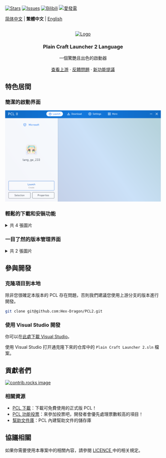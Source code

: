 [![Stars](https://img.shields.io/github/stars/Hex-Dragon/PCL2?style=flat&logo=data:image/svg%2bxml;base64,PHN2ZyB4bWxucz0iaHR0cDovL3d3dy53My5vcmcvMjAwMC9zdmciIHZlcnNpb249IjEiIHdpZHRoPSIxNiIgaGVpZ2h0PSIxNiI+PHBhdGggZD0iTTggLjI1YS43NS43NSAwIDAgMSAuNjczLjQxOGwxLjg4MiAzLjgxNSA0LjIxLjYxMmEuNzUuNzUgMCAwIDEgLjQxNiAxLjI3OWwtMy4wNDYgMi45Ny43MTkgNC4xOTJhLjc1MS43NTEgMCAwIDEtMS4wODguNzkxTDggMTIuMzQ3bC0zLjc2NiAxLjk4YS43NS43NSAwIDAgMS0xLjA4OC0uNzlsLjcyLTQuMTk0TC44MTggNi4zNzRhLjc1Ljc1IDAgMCAxIC40MTYtMS4yOGw0LjIxLS42MTFMNy4zMjcuNjY4QS43NS43NSAwIDAgMSA4IC4yNVoiIGZpbGw9IiNlYWM1NGYiLz48L3N2Zz4=&logoSize=auto&label=Stars&labelColor=444444&color=eac54f)](https://github.com/Hex-Dragon/PCL2/)
[![Issues](https://img.shields.io/github/issues/Hex-Dragon/PCL2?style=flat&label=Issues&labelColor=444444&color=1F883D)](https://github.com/Hex-Dragon/PCL2/issues)
[![Bilibili](https://img.shields.io/badge/動態-BiliBili-00A4DB?style=flat&labelColor=444444&logoSize=auto)](https://space.bilibili.com/11343203/dynamic)
[![愛發電](https://img.shields.io/badge/贊助-愛發電-946ce6?style=flat&labelColor=444444&logoSize=auto)](https://afdian.com/@LTCat)

[简体中文](README.md) | **繁體中文** | [English](README-en_US.md)

<!-- PROJECT LOGO -->
<br />
<div align="center">
  <a href="https://github.com/PCL-Community/PCL2-Language">
    <img src="Plain Craft Launcher 2\Images\icon.ico" alt="Logo" width="80" height="80">
  </a>

  <h3 align="center">Plain Craft Launcher 2 Language</h3>

  <p align="center">
    一個驚艷且出色的啟動器
    <br />
    <br />
    <a href="https://github.com/Hex-Dragon/PCL2">查看上游</a>
    &middot;
    <a href="https://github.com/PCL-Community/PCL2-Language/issues/">反饋問題</a>
    &middot;
    <a href="https://github.com/Hex-Dragon/PCL2/issues/">新功能提議</a>
  </p>
</div>

## 特色居間

### 簡潔的啟動界面

![image](/docs/images/PCL-Homepage.png)

### 輕鬆的下載和安裝功能

<details>

<summary>共 4 張圖片</summary>

![image](/docs/images/PCL-InstallPage.png)

![image](/docs/images/PCL-DownloadModPage.png)

![image](/docs/images/PCL-DownloadModpackPage.png)

![image](/docs/images/PCL-DownloadManagerPage.png)

</details>

### 一目了然的版本管理界面

<details>

<summary>共 2 張圖片</summary>

![image](/docs/images/PCL-InstanceManagePage.png)

![image](/docs/images/PCL-InstanceModsManage.png)

</details>

## 參與開發

### 克隆項目到本地

除非您很確定本版本的 PCL 存在問題，否則我們建議您使用上游分支的版本進行開發。

```bash
git clone git@github.com:Hex-Dragon/PCL2.git
```

### 使用 Visual Studio 開發

你可以在[此處下載 Visual Studio](https://visualstudio.microsoft.com/)。

使用 Visual Studio 打开通克隆下來的仓库中的 `Plain Craft Launcher 2.sln` 檔案。

## 貢獻者們

<a href="https://github.com/PCL-Community/PCL2-Language/graphs/contributors">
  <img src="https://contrib.rocks/image?repo=PCL-Community/PCL2-Language" alt="contrib.rocks image" />
</a>

### 相關資源
- [PCL 下載](https://afdian.com/p/0164034c016c11ebafcb52540025c377)：下載可免費使用的正式版 PCL！
- [PCL 功能投票](https://github.com/Hex-Dragon/PCL2/discussions/2)：來參加投票吧，開發者會優先處理票數較高的項目！
- [幫助文件庫](https://github.com/LTCatt/PCL2Help)：PCL 內建幫助文件的儲存庫

## 協議相關

如果你需要使用本專案中的相關內容，請參閱 <a href="/LICENCE"> LICENCE </a> 中的相关規定。